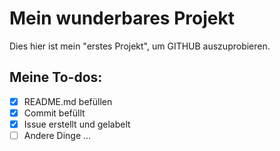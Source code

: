 # Mein wunderbares Projekt
Dies hier ist mein "erstes Projekt", um GITHUB auszuprobieren.


## Meine To-dos:
- [X] README.md befüllen
- [X] Commit befüllt
- [X] Issue erstellt und gelabelt
- [ ] Andere Dinge ...
